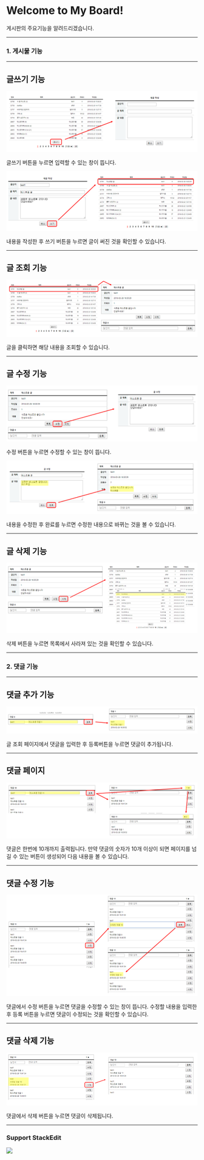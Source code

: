 Welcome to My Board!
===================


게시판의 주요기능을 알려드리겠습니다.

----------

### 1. 게시물 기능

-----------

글쓰기 기능
-------------

![enter image description here](https://github.com/OQda/newboard/blob/master/2018-02-28%2016;48;50.PNG?raw=true)

글쓰기 버튼을 누르면 입력할 수 있는 창이 뜹니다.


![enter image description here](https://github.com/OQda/newboard/blob/master/2018-02-28%2016;50;15.PNG?raw=true)

내용을 작성한 후 쓰기 버튼을 누르면 글이 써진 것을 확인할 수 있습니다.

-------------

글 조회 기능
-------------

![enter image description here](https://github.com/OQda/newboard/blob/master/2018-02-28%2016;52;12.PNG?raw=true)

글을 클릭하면 해당 내용을 조회할 수 있습니다.

----------

글 수정 기능
-------------

![enter image description here](https://github.com/OQda/newboard/blob/master/2018-02-28%2016;53;52.PNG?raw=true)

수정 버튼을 누르면 수정할 수 있는 창이 뜹니다.

![enter image description here](https://github.com/OQda/newboard/blob/master/2018-02-28%2017;36;43.PNG?raw=true)

내용을 수정한 후 완료를 누르면 수정한 내용으로 바뀌는 것을 볼 수 있습니다.

---------

글 삭제 기능
-------------

![enter image description here](https://github.com/OQda/newboard/blob/master/2018-02-28%2017;07;57.PNG?raw=true)

삭제 버튼을 누르면 목록에서 사라져 있는 것을 확인할 수 있습니다.

---------

### 2. 댓글 기능

---------

댓글 추가 기능
-------------

![enter image description here](https://github.com/OQda/newboard/blob/master/2018-02-28%2017;10;54.PNG?raw=true)

글 조회 페이지에서 댓글을 입력한 후 등록버튼을 누르면 댓글이 추가됩니다.

---------
댓글 페이지
-------------

![enter image description here](https://github.com/OQda/newboard/blob/master/2018-02-28%2017;14;02.PNG?raw=true)

댓글은 한번에 10개까지 출력됩니다.
만약 댓글의 숫자가 10개 이상이 되면 페이지를 넘길 수 있는
버튼이 생성되어 다음 내용을 볼 수 있습니다.

---------

댓글 수정 기능
-------------

![enter image description here](https://github.com/OQda/newboard/blob/master/2018-02-28%2017;17;04.PNG?raw=true)

댓글에서 수정 버튼을 누르면 댓글을 수정할 수 있는 창이 뜹니다.
수정할 내용을 입력한 후 등록 버튼을 누르면
댓글이 수정되는 것을 확인할 수 있습니다.

---------

댓글 삭제 기능
-------------

![enter image description here](https://github.com/OQda/newboard/blob/master/2018-02-28%2017;18;28.PNG?raw=true)

댓글에서 삭제 버튼을 누르면 댓글이 삭제됩니다.



---------

### Support StackEdit

[![](https://cdn.monetizejs.com/resources/button-32.png)](https://monetizejs.com/authorize?client_id=ESTHdCYOi18iLhhO&summary=true)

  [^stackedit]: [StackEdit](https://stackedit.io/) is a full-featured, open-source Markdown editor based on PageDown, the Markdown library used by Stack Overflow and the other Stack Exchange sites.


  [1]: http://math.stackexchange.com/
  [2]: http://daringfireball.net/projects/markdown/syntax "Markdown"
  [3]: https://github.com/jmcmanus/pagedown-extra "Pagedown Extra"
  [4]: http://meta.math.stackexchange.com/questions/5020/mathjax-basic-tutorial-and-quick-reference
  [5]: https://code.google.com/p/google-code-prettify/
  [6]: http://highlightjs.org/
  [7]: http://bramp.github.io/js-sequence-diagrams/
  [8]: http://adrai.github.io/flowchart.js/

